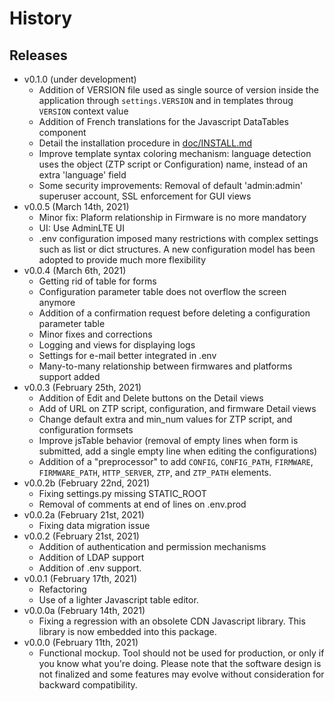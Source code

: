 # History
## Releases
* v0.1.0 (under development)
  * Addition of VERSION file used as single source of version inside the 
    application through `settings.VERSION` and in templates throug `VERSION`
    context value
  * Addition of French translations for the Javascript DataTables component
  * Detail the installation procedure in [doc/INSTALL.md](doc/INSTALL.md)
  * Improve template syntax coloring mechanism: language detection uses the
    object (ZTP script or Configuration) name, instead of an extra 'language'
    field
  * Some security improvements: Removal of default 'admin:admin' superuser
    account, SSL enforcement for GUI views
* v0.0.5 (March 14th, 2021)
  * Minor fix: Plaform relationship in Firmware is no more mandatory
  * UI: Use AdminLTE UI
  * .env configuration imposed many restrictions with complex settings such as
    list or dict structures. A new configuration model has been adopted to
    provide much more flexibility
* v0.0.4 (March 6th, 2021)
  * Getting rid of table for forms
  * Configuration parameter table does not overflow the screen anymore
  * Addition of a confirmation request before deleting a configuration parameter
    table
  * Minor fixes and corrections
  * Logging and views for displaying logs
  * Settings for e-mail better integrated in .env
  * Many-to-many relationship between firmwares and platforms support added
* v0.0.3 (February 25th, 2021)
  * Addition of Edit and Delete buttons on the Detail views
  * Add of URL on ZTP script, configuration, and firmware Detail views
  * Change default extra and min_num values for ZTP script, and configuration 
    formsets
  * Improve jsTable behavior (removal of empty lines when form is submitted, add
    a single empty line when editing the configurations)
  * Addition of a "preprocessor" to add `CONFIG`, `CONFIG_PATH`, `FIRMWARE`, 
    `FIRMWARE_PATH`, `HTTP_SERVER`, `ZTP`, and `ZTP_PATH` elements.
* v0.0.2b (February 22nd, 2021)
  * Fixing settings.py missing STATIC_ROOT 
  * Removal of comments at end of lines on .env.prod
* v0.0.2a (February 21st, 2021)
  * Fixing data migration issue
* v0.0.2 (February 21st, 2021)
  * Addition of authentication and permission mechanisms
  * Addition of LDAP support
  * Addition of .env support.
* v0.0.1 (February 17th, 2021)
  * Refactoring
  * Use of a lighter Javascript table editor.
* v0.0.0a (February 14th, 2021)
  * Fixing a regression with an obsolete CDN Javascript library. This library is
    now embedded into this package.
* v0.0.0 (February 11th, 2021)
  * Functional mockup. Tool should not be used for production, or only if you
    know what you're doing. Please note that the software design is not
    finalized and some features may evolve without consideration for backward
    compatibility.